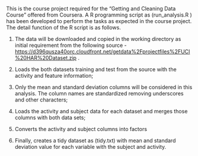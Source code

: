 
This is the course project required for the “Getting and Cleaning Data Course” offered from Coursera. A R programming script as (run_analysis.R ) has been developed to perform the tasks as expected in the course project. The detail function of the R script is as follows. 

1.	The data will be downloaded and copied in the working directory as initial requirement from the following source -  https://d396qusza40orc.cloudfront.net/getdata%2Fprojectfiles%2FUCI%20HAR%20Dataset.zip .

2.	Loads the both datasets training and test from the source with the activity and feature information; 

3.	Only the mean and standard deviation columns will be considered in this analysis. The column names are standardized removing underscores and other characters; 

4.	Loads the activity and subject data for each dataset and merges those columns with both data sets;

5.	Converts the activity and subject columns into factors

6.	Finally, creates a tidy dataset as (tidy.txt) with mean and standard deviation value for each variable with the subject and activity.
